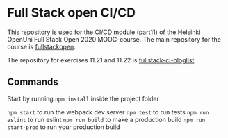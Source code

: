 # Full Stack open CI/CD

This repository is used for the CI/CD module (part11) of the Helsinki OpenUni Full Stack Open 2020 MOOC-course. The main repository for the course is [fullstackopen](https://github.com/ltketola/fullstackopen).

The repository for exercises 11.21 and 11.22 is [fullstack-ci-bloglist](https://github.com/ltketola/fullstack-ci-bloglist)

## Commands

Start by running `npm install` inside the project folder

`npm start` to run the webpack dev server
`npm test` to run tests
`npm run eslint` to run eslint
`npm run build` to make a production build
`npm run start-prod` to run your production build
